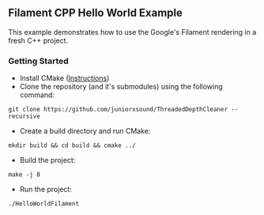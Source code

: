 ## Filament CPP Hello World Example

This example demonstrates how to use the Google's Filament rendering in a fresh C++ project.

### Getting Started

- Install CMake ([Instructions](https://cmake.org/download/))
- Clone the repository (and it's submodules) using the following command:

```
git clone https://github.com/juniorxsound/ThreadedDepthCleaner --recursive

```

- Create a build directory and run CMake:

```
mkdir build && cd build && cmake ../
```

- Build the project:

```
make -j 8
```

- Run the project:

```
./HelloWorldFilament
```
